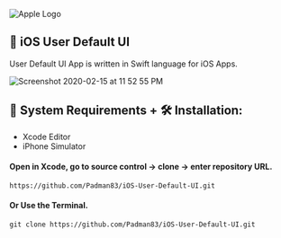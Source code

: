 ![Apple Logo](https://user-images.githubusercontent.com/45048950/73131198-bca1e580-4041-11ea-8f8d-ebfd844f0e64.png) 

## 📱 iOS User Default UI

User Default UI App is written in Swift language for iOS Apps.

![Screenshot 2020-02-15 at 11 52 55 PM](https://user-images.githubusercontent.com/45048950/74590968-865af300-504e-11ea-85ac-81f11a4b689c.png)

## 🧰 System Requirements + 🛠️ Installation:

* Xcode Editor
* iPhone Simulator

#### Open in Xcode, go to source control -> clone -> enter repository URL.

```
https://github.com/Padman83/iOS-User-Default-UI.git
```

#### Or Use the Terminal.

```
git clone https://github.com/Padman83/iOS-User-Default-UI.git
```
